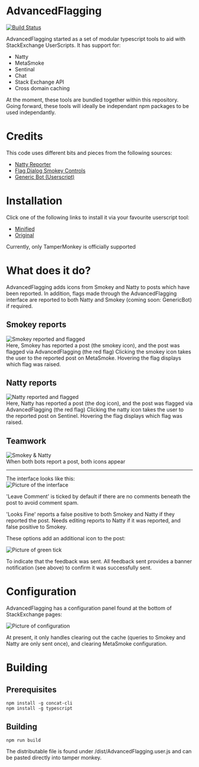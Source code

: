 # AdvancedFlagging

[![Build Status](https://travis-ci.org/SOBotics/AdvancedFlagging.svg?branch=master)](https://travis-ci.org/SOBotics/AdvancedFlagging)

AdvancedFlagging started as a set of modular typescript tools to aid with StackExchange UserScripts. It has support for:

- Natty
- MetaSmoke
- Sentinal
- Chat
- Stack Exchange API
- Cross domain caching

At the moment, these tools are bundled together within this repository. Going forward, these tools will ideally be independant npm packages to be used independantly.

# Credits

This code uses different bits and pieces from the following sources:

- [Natty Reporter](https://github.com/SOBotics/Userscripts/blob/master/Natty/NattyReporter.user.js)
- [Flag Dialog Smokey Controls](chrome-extension://dhdgffkkebhmkfjojejmpbldmpobfkfo/ask.html?aid=28266818-f40f-410d-b597-411238144a63)
- [Generic Bot (Userscript)](https://stackapps.com/questions/7337/generic-bot-a-moderation-chatbot)

# Installation

Click one of the following links to install it via your favourite userscript tool:  

- [Minified](https://raw.githubusercontent.com/SOBotics/AdvancedFlagging/master/dist/AdvancedFlagging.min.user.js)  
- [Original](https://raw.githubusercontent.com/SOBotics/AdvancedFlagging/master/dist/AdvancedFlagging.user.js)

Currently, only TamperMonkey is officially supported

# What does it do?

AdvancedFlagging adds icons from Smokey and Natty to posts which have been reported. In addition, flags made through the AdvancedFlagging interface are reported to both Natty and Smokey (coming soon: GenericBot) if required.

## Smokey reports
![Smokey reported and flagged](https://i.imgur.com/BIsyUue.png)  
Here, Smokey has reported a post (the smokey icon), and the post was flagged via AdvancedFlagging (the red flag)
Clicking the smokey icon takes the user to the reported post on MetaSmoke. Hovering the flag displays which flag was raised.
  
## Natty reports
![Natty reported and flagged](https://i.imgur.com/ahg4HTN.png)  
Here, Natty has reported a post (the dog icon), and the post was flagged via AdvancedFlagging (the red flag)
Clicking the natty icon takes the user to the reported post on Sentinel. Hovering the flag displays which flag was raised.

## Teamwork

![Smokey & Natty](https://i.imgur.com/LWW63j7.png)  
When both bots report a post, both icons appear

---

The interface looks like this:  
![Picture of the interface](https://i.imgur.com/YJViJh9.png)  

'Leave Comment' is ticked by default if there are no comments beneath the post to avoid comment spam.

'Looks Fine' reports a false positive to both Smokey and Natty if they reported the post. Needs editing reports to Natty if it was reported, and false positive to Smokey.

These options add an additional icon to the post:

![Picture of green tick](https://i.imgur.com/O4bHMEu.png)

To indicate that the feedback was sent. All feedback sent provides a banner notification (see above) to confirm it was successfully sent.

# Configuration

AdvancedFlagging has a configuration panel found at the bottom of StackExchange pages:

![Picture of configuration](https://i.imgur.com/kySHkns.png)

At present, it only handles clearing out the cache (queries to Smokey and Natty are only sent once), and clearing MetaSmoke configuration.

# Building

## Prerequisites

    npm install -g concat-cli
    npm install -g typescript
    
## Building

    npm run build
    
The distributable file is found under /dist/AdvancedFlagging.user.js and can be pasted directly into tamper monkey.

